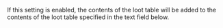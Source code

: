 If this setting is enabled, the contents of the loot table will be added to the contents of the loot table specified in the text field below.